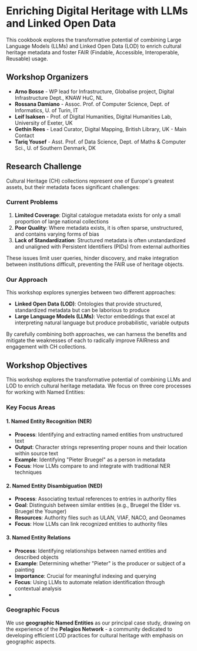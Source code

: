 # Enriching Digital Heritage with LLMs and Linked Open Data

This cookbook explores the transformative potential of combining Large Language Models (LLMs) and Linked Open Data (LOD) to enrich cultural heritage metadata and foster FAIR (Findable, Accessible, Interoperable, Reusable) usage.

## Workshop Organizers

- **Arno Bosse** - WP lead for Infrastructure, Globalise project, Digital Infrastructure Dept., KNAW HuC, NL
- **Rossana Damiano** - Assoc. Prof. of Computer Science, Dept. of Informatics, U. of Turin, IT
- **Leif Isaksen** - Prof. of Digital Humanities, Digital Humanities Lab, University of Exeter, UK
- **Gethin Rees** - Lead Curator, Digital Mapping, British Library, UK - Main Contact
- **Tariq Yousef** - Asst. Prof. of Data Science, Dept. of Maths & Computer Sci., U. of Southern Denmark, DK

## Research Challenge
Cultural Heritage (CH) collections represent one of Europe's greatest assets, but their metadata faces significant challenges:

### Current Problems
1. **Limited Coverage**: Digital catalogue metadata exists for only a small proportion of large national collections
2. **Poor Quality**: Where metadata exists, it is often sparse, unstructured, and contains varying forms of bias
3. **Lack of Standardization**: Structured metadata is often unstandardized and unaligned with Persistent Identifiers (PIDs) from external authorities

These issues limit user queries, hinder discovery, and make integration between institutions difficult, preventing the FAIR use of heritage objects.

### Our Approach
This workshop explores synergies between two different approaches:
- **Linked Open Data (LOD)**: Ontologies that provide structured, standardized metadata but can be laborious to produce
- **Large Language Models (LLMs)**: Vector embeddings that excel at interpreting natural language but produce probabilistic, variable outputs

By carefully combining both approaches, we can harness the benefits and mitigate the weaknesses of each to radically improve FAIRness and engagement with CH collections.
## Workshop Objectives

This workshop explores the transformative potential of combining LLMs and LOD to enrich cultural heritage metadata. We focus on three core processes for working with Named Entities:

### Key Focus Areas

#### 1. Named Entity Recognition (NER)
- **Process**: Identifying and extracting named entities from unstructured text
- **Output**: Character strings representing proper nouns and their location within source text
- **Example**: Identifying "Pieter Bruegel" as a person in metadata
- **Focus**: How LLMs compare to and integrate with traditional NER techniques

#### 2. Named Entity Disambiguation (NED)
- **Process**: Associating textual references to entries in authority files
- **Goal**: Distinguish between similar entities (e.g., Bruegel the Elder vs. Bruegel the Younger)
- **Resources**: Authority files such as ULAN, VIAF, NACO, and Geonames
- **Focus**: How LLMs can link recognized entities to authority files

#### 3. Named Entity Relations

- **Process**: Identifying relationships between named entities and described objects
- **Example**: Determining whether "Pieter" is the producer or subject of a painting
- **Importance**: Crucial for meaningful indexing and querying
- **Focus**: Using LLMs to automate relation identification through contextual analysis
- 
### Geographic Focus

We use **geographic Named Entities** as our principal case study, drawing on the experience of the **Pelagios Network** - a community dedicated to developing efficient LOD practices for cultural heritage with emphasis on geographic aspects.
